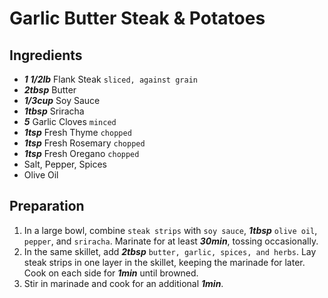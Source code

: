 # Garlic Butter Steak & Potatoes
## Ingredients

+ ___1 1/2lb___ Flank Steak `sliced, against grain`
+ ___2tbsp___ Butter
+ ___1/3cup___ Soy Sauce
+ ___1tbsp___ Sriracha
+ ___5___ Garlic Cloves `minced`
+ ___1tsp___ Fresh Thyme `chopped`
+ ___1tsp___ Fresh Rosemary `chopped`
+ ___1tsp___ Fresh Oregano `chopped`
+ Salt, Pepper, Spices
+ Olive Oil

## Preparation

1. In a large bowl, combine `steak strips` with `soy sauce`, ___1tbsp___ `olive oil`, `pepper`, and `sriracha`. Marinate for at least ___30min___, tossing occasionally.
2. In the same skillet, add ___2tbsp___ `butter, garlic, spices, and herbs`. Lay steak strips in one layer in the skillet, keeping the marinade for later. Cook on each side for ___1min___ until browned.
3. Stir in marinade and cook for an additional ___1min___.